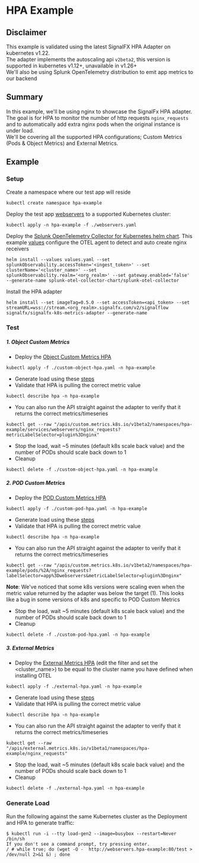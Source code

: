 # HPA Example

## Disclaimer
This example is validated using the latest SignalFX HPA Adapter on kubernetes v1.22. <br/>
The adapter implements the autoscaling api `v2beta2`, this version is supported in kubernetes v1.12+, unavailable in v1.26+<br/>
We'll also be using Splunk OpenTelemetry distribution to emit app metrics to our backend

## Summary
In this example, we'll be using nginx to showcase the SignalFx HPA adapter. <br/>
The goal is for HPA to monitor the number of http requests `nginx_requests` and to automatically add extra nginx pods 
when the original instance is under load. <br/>
We'll be covering all the supported HPA configurations; Custom Metrics (Pods & Object Metrics) and External Metrics.

## Example

### Setup

Create a namespace where our test app will reside

```
kubectl create namespace hpa-example
```

Deploy the test app [webservers](./webservers.yaml) to a supported Kubernetes cluster:

```
kubectl apply -n hpa-example -f ./webservers.yaml
```

Deploy the [Splunk OpenTelemetry Collector for Kubernetes helm chart](https://github.com/signalfx/splunk-otel-collector-chart). This example [values](./values.yaml) configure the OTEL agent to detect and auto create nginx receivers

```
helm install --values values.yaml --set splunkObservability.accessToken='<ingest_token>' --set clusterName='<cluster_name>' --set splunkObservability.realm='<org_realm>' --set gateway.enabled='false' --generate-name splunk-otel-collector-chart/splunk-otel-collector
```

Install the HPA adapter

```
helm install --set imageTag=0.5.0 --set accessToken=<api_token> --set streamURL=wss://stream.<org_realm>.signalfx.com/v2/signalflow signalfx/signalfx-k8s-metrics-adapter --generate-name
```

### Test

##### 1. Object Custom Metrics

- Deploy the [Object Custom Metrics HPA](./custom-object-hpa.yaml)
```
kubectl apply -f ./custom-object-hpa.yaml -n hpa-example
```
- Generate load using these [steps](#generate-load)
- Validate that HPA is pulling the correct metric value
```
kubectl describe hpa -n hpa-example
```
- You can also run the API straight against the adapter to verify that it returns the correct metrics/timeseries
```
kubectl get --raw "/apis/custom.metrics.k8s.io/v1beta2/namespaces/hpa-example/services/webservers/nginx_requests?metricLabelSelector=plugin%3Dnginx"
```
- Stop the load, wait ~5 minutes (default k8s scale back value) and the number of PODs should scale back down to 1
- Cleanup
```
kubectl delete -f ./custom-object-hpa.yaml -n hpa-example
```

##### 2. POD Custom Metrics

- Deploy the [POD Custom Metrics HPA](./custom-pod-hpa.yaml)
```
kubectl apply -f ./custom-pod-hpa.yaml -n hpa-example
```
- Generate load using these [steps](#generate-load) 
- Validate that HPA is pulling the correct metric value
```
kubectl describe hpa -n hpa-example
```
- You can also run the API straight against the adapter to verify that it returns the correct metrics/timeseries
```
kubectl get --raw "/apis/custom.metrics.k8s.io/v1beta2/namespaces/hpa-example/pods/%2A/nginx_requests?labelSelector=app%3Dwebservers&metricLabelSelector=plugin%3Dnginx"
```
**Note**: We've noticed that some k8s versions were scaling even when the metric value returned by the adapter was below the target (1). 
This looks like a bug in some versions of k8s and specific to POD Custom Metrics
- Stop the load, wait ~5 minutes (default k8s scale back value) and the number of PODs should scale back down to 1
- Cleanup 
```
kubectl delete -f ./custom-pod-hpa.yaml -n hpa-example
```

##### 3. External Metrics

- Deploy the [External Metrics HPA](./external-hpa.yaml) 
(edit the filter and set the <cluster_name>) to be equal to the cluster name you have defined when installing OTEL
```
kubectl apply -f ./external-hpa.yaml -n hpa-example
```
- Generate load using these [steps](#generate-load)
- Validate that HPA is pulling the correct metric value
```
kubectl describe hpa -n hpa-example
```
- You can also run the API straight against the adapter to verify that it returns the correct metrics/timeseries
```
kubectl get --raw "/apis/external.metrics.k8s.io/v1beta1/namespaces/hpa-example/nginx_requests"
```
- Stop the load, wait ~5 minutes (default k8s scale back value) and the number of PODs should scale back down to 1
- Cleanup
```
kubectl delete -f ./external-hpa.yaml -n hpa-example
```

### Generate Load

Run the following against the same Kubernetes cluster as the Deployment and HPA to generate traffic:

```
$ kubectl run -i --tty load-gen2 --image=busybox --restart=Never /bin/sh
If you don't see a command prompt, try pressing enter.
/ # while true; do (wget -O -  http://webservers.hpa-example:80/test > /dev/null 2>&1 &) ; done
```
